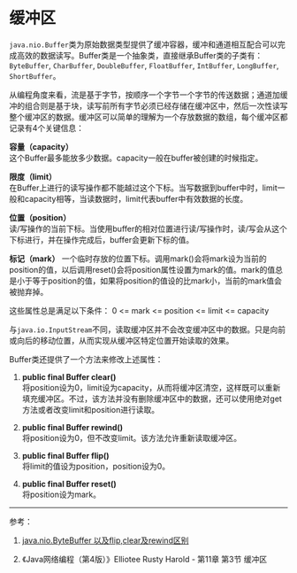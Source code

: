 # 缓冲区

`java.nio.Buffer`类为原始数据类型提供了缓冲容器，缓冲和通道相互配合可以完成高效的数据读写。Buffer类是一个抽象类，直接继承Buffer类的子类有：`ByteBuffer`, `CharBuffer`, `DoubleBuffer`, `FloatBuffer`, `IntBuffer`, `LongBuffer`, `ShortBuffer`。

从编程角度来看，流是基于字节，按顺序一个字节一个字节的传送数据；通道加缓冲的组合则是基于块，读写前所有字节必须已经存储在缓冲区中，然后一次性读写整个缓冲区的数据。缓冲区可以简单的理解为一个存放数据的数组，每个缓冲区都记录有4个关键信息：

**容量（capacity）**  
这个Buffer最多能放多少数据。capacity一般在buffer被创建的时候指定。  

**限度（limit）**  
在Buffer上进行的读写操作都不能越过这个下标。当写数据到buffer中时，limit一般和capacity相等，当读数据时，limit代表buffer中有效数据的长度。  

**位置（position）**  
读/写操作的当前下标。当使用buffer的相对位置进行读/写操作时，读/写会从这个下标进行，并在操作完成后，buffer会更新下标的值。  

**标记（mark）**
一个临时存放的位置下标。调用mark()会将mark设为当前的position的值，以后调用reset()会将position属性设置为mark的值。mark的值总是小于等于position的值，如果将position的值设的比mark小，当前的mark值会被抛弃掉。  

这些属性总是满足以下条件：
0 <= mark <= position <= limit <= capacity



与`java.io.InputStream`不同，读取缓冲区并不会改变缓冲区中的数据。只是向前或向后的移动位置，从而实现从缓冲区特定位置开始读取的效果。  

Buffer类还提供了一个方法来修改上述属性：  

1. **public final Buffer clear()**  
将position设为0，limit设为capacity，从而将缓冲区清空，这样既可以重新填充缓冲区。不过，该方法并没有删除缓冲区中的数据，还可以使用绝对get方法或者改变limit和position进行读取。

2. **public final Buffer rewind()**  
将position设为0，但不改变limit。该方法允许重新读取缓冲区。  

3. **public final Buffer flip()**  
将limit的值设为position，position设为0。  

4. **public final Buffer reset()**  
将position设为mark。  



----------

参考：

1. [java.nio.ByteBuffer 以及flip,clear及rewind区别](https://my.oschina.net/u/2416019/blog/607290)  

2. 《Java网络编程（第4版）》Elliotee Rusty Harold - 第11章 第3节 缓冲区 







